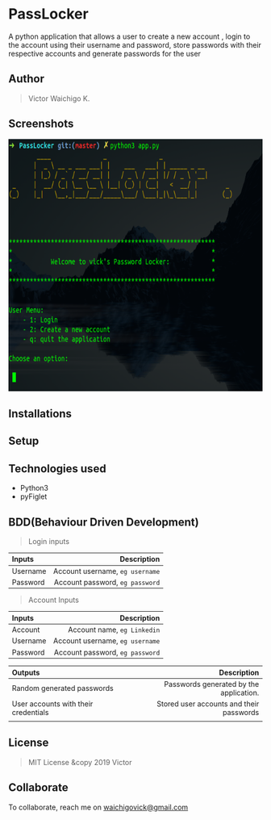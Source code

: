 # PassLocker
A python application that allows a user to create a new account , login to the account using their username and password, store passwords with their respective accounts and generate passwords for the user


## Author
> Victor Waichigo K.

## Screenshots
<img src="images/shot.png" width="1000" height="500">

## Installations


## Setup


## Technologies used
* Python3
* pyFiglet

## BDD(Behaviour Driven Development)
> Login inputs

| Inputs |  Description |
| :---         |          ---: |
| Username  | Account username, ``eg username``|
| Password  | Account password, ``eg password``|

>Account Inputs

| Inputs |  Description |
| :---         |          ---: |
| Account  | Account name, ``eg Linkedin``|
| Username  | Account username, ``eg username``|
| Password  | Account password, ``eg password``|


| Outputs |  Description |
| :---         |          ---: |
| Random generated passwords  | Passwords generated by the application.|
| User accounts with their credentials  |  Stored user accounts and their passwords |
|     |      |


## License
> MIT License &copy 2019 Victor 

## Collaborate
To collaborate, reach me on [waichigovick@gmail.com]()


